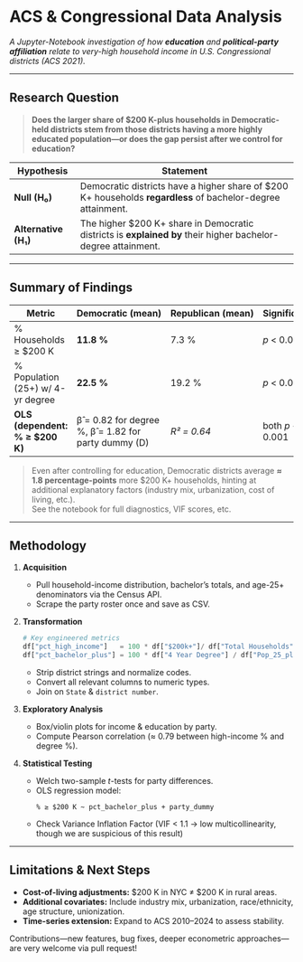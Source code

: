 # ACS & Congressional Data Analysis

*A Jupyter-Notebook investigation of how **education** and **political-party affiliation** relate to very-high household income in U.S. Congressional districts (ACS 2021).*

---

## Research Question

> **Does the larger share of \$200 K-plus households in Democratic-held districts stem from those districts having a more highly educated population—or does the gap persist after we control for education?**

| Hypothesis | Statement |
| ---------- | --------- |
| **Null (H₀)** | Democratic districts have a higher share of \$200 K+ households **regardless** of bachelor-degree attainment. |
| **Alternative (H₁)** | The higher \$200 K+ share in Democratic districts is **explained by** their higher bachelor-degree attainment. |

---

## Summary of Findings

| Metric | Democratic&nbsp;(mean) | Republican&nbsp;(mean) | Significance |
| ------ | --------------------- | ---------------------- | ------------ |
| % Households ≥ \$200 K | **11.8 %** | 7.3 % | *p* < 0.001 |
| % Population (25+) w/ 4-yr degree | **22.5 %** | 19.2 % | *p* < 0.001 |
| **OLS (dependent: % ≥ \$200 K)** | β̂ = 0.82 for degree %, β̂ = 1.82 for party dummy (D) | *R² = 0.64* | both *p* < 0.001 |

> Even after controlling for education, Democratic districts average **≈ 1.8 percentage-points** more \$200 K+ households, hinting at additional explanatory factors (industry mix, urbanization, cost of living, etc.).  
> See the notebook for full diagnostics, VIF scores, etc.

---

## Methodology

1. **Acquisition**

   * Pull household-income distribution, bachelor’s totals, and age-25+ denominators via the Census API.
   * Scrape the party roster once and save as CSV.

2. **Transformation**

   ```python
   # Key engineered metrics
   df["pct_high_income"]   = 100 * df["$200k+"]/ df["Total Households"]
   df["pct_bachelor_plus"] = 100 * df["4 Year Degree"] / df["Pop_25_plus"]
   ```

   * Strip district strings and normalize codes.
   * Convert all relevant columns to numeric types.
   * Join on `State` & `district number`.

3. **Exploratory Analysis**

   * Box/violin plots for income & education by party.
   * Compute Pearson correlation (≈ 0.79 between high-income % and degree %).

4. **Statistical Testing**

   * Welch two-sample *t*-tests for party differences.
   * OLS regression model:
     ```
     % ≥ $200 K ~ pct_bachelor_plus + party_dummy
     ```
   * Check Variance Inflation Factor (VIF < 1.1 → low multicollinearity, though we are suspicious of this result)

---

## Limitations & Next Steps

* **Cost-of-living adjustments:** \$200 K in NYC ≠ \$200 K in rural areas.
* **Additional covariates:** Include industry mix, urbanization, race/ethnicity, age structure, unionization.
* **Time-series extension:** Expand to ACS 2010–2024 to assess stability.

Contributions—new features, bug fixes, deeper econometric approaches—are very welcome via pull request!
